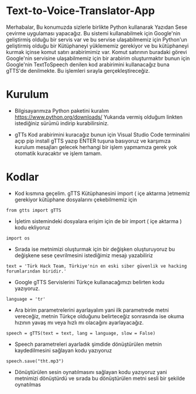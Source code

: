 # Text-to-Voice-Translator-App

Merhabalar, Bu konumuzda sizlerle birlikte Python kullanarak Yazıdan Sese çevirme uygulaması yapacağız. Bu sistemi kullanabilmek için Google'nin geliştirmiş olduğu bir servis var ve bu servise ulaşabilmemiz için Python'un geliştirmiş olduğu bir Kütüphaneyi yüklememiz gerekiyor ve bu kütüphaneyi kurmak içinse komut satırı arabirimimiz var. Komut satırının buradaki görevi Google'nin servisine ulaşabilmemiz için bir arabirim oluşturmaktır bunun için Google'nin TextToSpeech denilen kod arabirimini kullanacağız buna gTTS'de denilmekte. Bu işlemleri sırayla gerçekleştireceğiz.

# Kurulum

- Bilgisayarımıza Python paketini kuralım
https://www.python.org/downloads/
Yukarıda vermiş olduğum linkten istediğiniz sürümü indirip kurabilirsiniz.

- gTTs Kod arabirimini kuracağız bunun için Visual Studio Code terminalini açıp
pip install gTTS 
yazıp ENTER tuşuna basıyoruz ve karşımıza kurulum mesajları gelecek herhangi bir işlem yapmamıza gerek yok otomatik kuracaktır ve işlem tamam.

# Kodlar

- Kod kısmına geçelim. gTTS Kütüphanesini import ( içe aktarma )etmemiz gerekiyor kütüphane dosyalarını çekebilmemiz için
```
from gtts import gTTS
```

- İşletim sistemindeki dosyalara erişim için de bir import ( içe aktarma ) kodu ekliyoruz
 ```
import os
```

- Sırada ise metnimizi oluşturmak için bir değişken oluşturuyoruz bu değişkene sese çevrilmesini istediğimiz mesajı yazabiliriz
```
text = 'Türk Hack Team, Türkiye'nin en eski siber güvenlik ve hacking forumlarından biridir.' 
```

- Google gTTS Servislerini Türkçe kullanacağımızı belirten kodu yazıyoruz.
```
language = 'tr'
```

- Ara birim parametrelerini ayarlayalım yani ilk parametrede metni vereceğiz, metnin Türkçe olduğunu belirteceğiz sonrasında ise okuma hızının yavaş mı veya hızlı mı olacağını ayarlayacağız.
```
speech = gTTS(text = text, lang = language, slow = False)
```

- Speech parametreleri ayarladık şimdide dönüştürülen metnin kaydedilmesini sağlayan kodu yazıyoruz
```
speech.save("tht.mp3")
```

- Dönüştürülen sesin oynatılmasını sağlayan kodu yazıyoruz yani metnimizi dönüştürdü ve sırada bu dönüştürülen metni sesli bir şekilde oynatılmas


